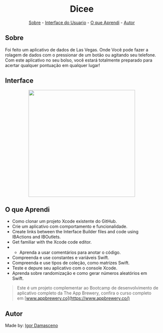 <h1 align="center">Dicee</h1>

<p align="center">
<a href="#sobre">Sobre</a> - 
<a href="#interface">Interface do Usuario</a> - 
<a href="#o-que-aprendi">O que Aprendi</a> -
<a href="#autor">Autor</a> 
</p>

## Sobre

Foi feito um aplicativo de dados de Las Vegas. Onde Você pode fazer a rolagem de dados com o pressionar de um botão ou agitando seu telefone. Com este aplicativo no seu bolso, você estará totalmente preparado para acertar qualquer pontuação em qualquer lugar!

## Interface
<p align="center">
<img src="https://user-images.githubusercontent.com/74266068/146645534-e9df34ac-c570-460c-9e7d-a7fe475a6ac7.png" width="350px">
</p>

## O que Aprendi

* Como clonar um projeto Xcode existente do GitHub.
* Crie um aplicativo com comportamento e funcionalidade.
* Create links between the Interface Builder files and code using IBActions and IBOutlets.
* Get familiar with the Xcode code editor.
* * Aprenda a usar comentários para anotar o código.
* Compreenda e use constantes e variáveis Swift. 
* Compreenda e use tipos de coleção, como matrizes Swift.
* Teste e depure seu aplicativo com o console Xcode.
* Aprenda sobre randomização e como gerar números aleatórios em Swift.

>Este é um projeto complementar ao Bootcamp de desenvolvimento de aplicativo completo da The App Brewery, confira o curso completo em [www.appbrewery.co](https://www.appbrewery.co/)

## Autor
Made by: [Igor Damasceno](https://www.linkedin.com/in/igor-damasceno-4422aa1ba/)
